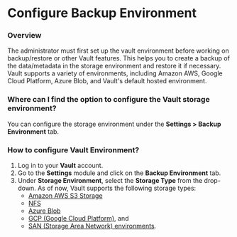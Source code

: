 # Configure Backup Environment

### Overview <a href="#overview" id="overview"></a>

The administrator must first set up the vault environment before working on backup/restore or other Vault features. This helps you to create a backup of the data/metadata in the storage environment and restore it if necessary. Vault supports a variety of environments, including Amazon AWS, Google Cloud Platform, Azure Blob, and Vault's default hosted environment.

### Where can I find the option to configure the Vault storage environment? <a href="#where-can-i-find-the-option-to-configure-the-vault-storage-environment" id="where-can-i-find-the-option-to-configure-the-vault-storage-environment"></a>

You can configure the storage environment under the **Settings > Backup Environment** tab.

### How to configure Vault Environment? <a href="#how-to-configure-vault-environment" id="how-to-configure-vault-environment"></a>

1. Log in to your **Vault** account.
2. Go to the **Settings** module and click on the **Backup Environment** tab.
3. Under **Storage Environment**, select the **Storage Type** from the drop-down. As of now, Vault supports the following storage types:
   * [Amazon AWS S3 Storage](amazon-aws-s3-storage-environment/)
   * [NFS](nfs.md)
   * [Azure Blob](azure-blob-storage-environment.md)
   * [GCP (Google Cloud Platform)](google-cloud-platform.md), and&#x20;
   * [SAN (Storage Area Network) environments](san-storage-area-network-environment.md).
